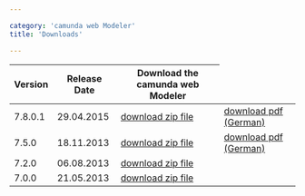 ```yaml
---

category: 'camunda web Modeler'
title: 'Downloads'

---
```


<table class="table">
  <thead>
	  <tr>
	    <th class="col-md-2">Version</th>
	    <th class="col-md-2">Release Date</th>
	    <th class="col-md-3">Download the camunda web Modeler</th>
	  </tr>
  </thead>
	<tbody>
	<tr class="well">
      <td>7.8.0.1</td>
      <td>29.04.2015</td>
      <td>
        <a class="btn btn-sm btn-default" href="http://camunda.org/enterprise-release/camunda-web-modeler/7.8.0/camunda-web-modeler-7.8.0.1.zip">download zip file</a>
      </td> 
      <td>
        <a class="btn btn-sm btn-default" href="ref:asset:/assets/pdf/administratorenhandbuch-camunda-web-modeler-version-78.pdf" target="_blank">download pdf (German)</a>
      </td>
  	</tr>
	<tr>
      <td>7.5.0</td>
      <td>18.11.2013</td>
      <td>
        <a class="btn btn-sm btn-default" href="http://www.camunda.org/enterprise-release/camunda-web-modeler/7.5.0/camunda-web-modeler-7.5.0.0.zip">download zip file</a>
      </td> 
      <td>
        <a class="btn btn-sm btn-default" href="ref:../../../assets/pdf/administratorenhandbuch-camunda-web-modeler-version-75.pdf" target="_blank">download pdf (German)</a>
      </td>
  	</tr>
    <tr>
      <td>7.2.0</td>
      <td>06.08.2013</td>
      <td>
        <a class="btn btn-sm btn-default" href="http://www.camunda.org/enterprise-release/camunda-web-modeler/7.2.0/camunda-web-modeler-7.2.0.0.zip">download zip file</a>
      </td> 
  	</tr>
    <tr>
      <td>7.0.0</td>
      <td>21.05.2013</td>
      <td>
        <a class="btn btn-sm btn-default" href="http://www.camunda.org/enterprise-release/camunda-web-modeler/7.0.0/camunda-web-modeler-7.0.0.0.zip">download zip file</a>
      </td> 
  	</tr>  	
  </tbody>
</table>
